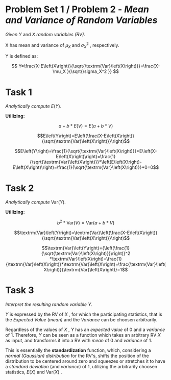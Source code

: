 
#  **Problem Set 1 / Problem 2 \-** *Mean and Variance of Random Variables*

*Given Y* and *X* *random variables (RV)*.


X has mean and variance of $\mu_X$ and $\sigma_X^2$ , respectively.


Y is defined as:

 $$ Y=\frac{X-E\left(X\right)}{\sqrt{\textrm{Var}\left(X\right)}}=\frac{X-\mu_X }{\sqrt{\sigma_X^2 }} $$ 
# Task 1

 *Analytically compute* $E\left(Y\right)$.


**Utilizing:**


```math
a+b*E\left(V\right)=E\left(a+b*V\right)
```


```math
E\left(Y\right)=E\left(\frac{X-E\left(X\right)}{\sqrt{\textrm{Var}\left(X\right)}}\right)
```


```math
E\left(Y\right)=\frac{1}{\sqrt{\textrm{Var}\left(X\right)}}*E\left(X-E\left(X\right)\right)=\frac{1}{\sqrt{\textrm{Var}\left(X\right)}}*\left(E\left(X\right)-E\left(X\right)\right)=\frac{1}{\sqrt{\textrm{Var}\left(X\right)}}*0=0
```

# Task 2

 *Analytically compute* $\textrm{Var}\left(Y\right)$.


**Utilizing:**


```math
b^2 *\textrm{Var}\left(V\right)=\textrm{Var}\left(a+b*V\right)
```


```math
\textrm{Var}\left(Y\right)=\textrm{Var}\left(\frac{X-E\left(X\right)}{\sqrt{\textrm{Var}\left(X\right)}}\right)
```


```math
\textrm{Var}\left(Y\right)={\left(\frac{1}{\sqrt{\textrm{Var}\left(X\right)}}\right)}^2 *\textrm{Var}\left(X\right)=\frac{1}{\textrm{Var}\left(X\right)}*\textrm{Var}\left(X\right)=\frac{\textrm{Var}\left(X\right)}{\textrm{Var}\left(X\right)}=1
```

# Task 3

 *Interpret the resulting random variable* $Y$.


 $Y$ is expressed by the RV of $X$ , for which the participating statistics, that is the *Expected Value (mean)* and the *Variance* can be choosen arbitrarily.


Regardless of the values of $X$ , $Y$ has an *expected value* of 0 and a *variance* of 1. Therefore, $Y$ can be seen as a function which takes an arbitrary RV $X$ as input, and transforms it into a RV with *mean* of 0 and *variance* of 1.


This is essentially the **standardization** function, which, considering a *normal (Gaussian) distribution* for the RV's, shifts the position of the distribution to be centered around zero and squeezes or stretches it to have a *standard deviation* (and *variance*) of 1, utilizing the arbitrarily choosen statistics, $E\left(X\right)$ and $\textrm{Var}\left(X\right)$ .
